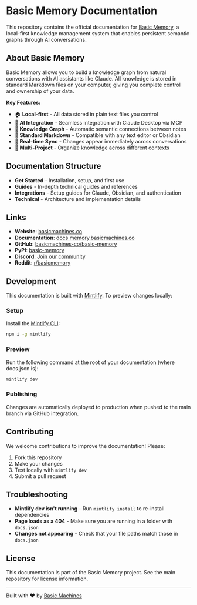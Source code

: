 # Basic Memory Documentation

This repository contains the official documentation for [Basic Memory](https://memory.basicmachines.co), a local-first knowledge management system that enables persistent semantic graphs through AI conversations.

## About Basic Memory

Basic Memory allows you to build a knowledge graph from natural conversations with AI assistants like Claude. All knowledge is stored in standard Markdown files on your computer, giving you complete control and ownership of your data.

**Key Features:**
- 🏠 **Local-first** - All data stored in plain text files you control
- 🤖 **AI Integration** - Seamless integration with Claude Desktop via MCP
- 🔗 **Knowledge Graph** - Automatic semantic connections between notes  
- 📝 **Standard Markdown** - Compatible with any text editor or Obsidian
- 🔄 **Real-time Sync** - Changes appear immediately across conversations
- 📂 **Multi-Project** - Organize knowledge across different contexts

## Documentation Structure

- **Get Started** - Installation, setup, and first use
- **Guides** - In-depth technical guides and references
- **Integrations** - Setup guides for Claude, Obsidian, and authentication
- **Technical** - Architecture and implementation details

## Links

- **Website**: [basicmachines.co](https://basicmachines.co)
- **Documentation**: [docs.memory.basicmachines.co](https://docs.memory.basicmachines.co)
- **GitHub**: [basicmachines-co/basic-memory](https://github.com/basicmachines-co/basic-memory)
- **PyPI**: [basic-memory](https://pypi.org/project/basic-memory/)
- **Discord**: [Join our community](https://discord.gg/UqQHDAGMrq)
- **Reddit**: [r/basicmemory](https://www.reddit.com/r/basicmemory)

## Development

This documentation is built with [Mintlify](https://mintlify.com). To preview changes locally:

### Setup

Install the [Mintlify CLI](https://www.npmjs.com/package/mintlify):

```bash
npm i -g mintlify
```

### Preview

Run the following command at the root of your documentation (where docs.json is):

```bash
mintlify dev
```

### Publishing

Changes are automatically deployed to production when pushed to the main branch via GitHub integration.

## Contributing

We welcome contributions to improve the documentation! Please:

1. Fork this repository
2. Make your changes
3. Test locally with `mintlify dev`
4. Submit a pull request

## Troubleshooting

- **Mintlify dev isn't running** - Run `mintlify install` to re-install dependencies
- **Page loads as a 404** - Make sure you are running in a folder with `docs.json`
- **Changes not appearing** - Check that your file paths match those in `docs.json`

## License

This documentation is part of the Basic Memory project. See the main repository for license information.

---

Built with ❤️ by [Basic Machines](https://basicmachines.co)